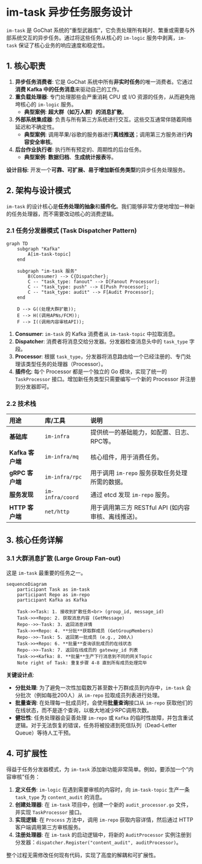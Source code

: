 # im-task 异步任务服务设计

`im-task` 是 GoChat 系统的“重型武器库”，它负责处理所有耗时、繁重或需要与外部系统交互的异步任务。通过将这些任务从核心的 `im-logic` 服务中剥离，`im-task` 保证了核心业务的响应速度和稳定性。

## 1. 核心职责

1.  **异步任务消费者**: 它是 GoChat 系统中所有**非实时任务**的唯一消费者。它通过**消费 Kafka 中的任务消息**来驱动自己的工作。
2.  **重负载处理器**: 专门处理那些会严重消耗 CPU 或 I/O 资源的任务，从而避免拖垮核心的 `im-logic` 服务。
    *   **典型案例**: **超大群（如万人群）的消息扩散**。
3.  **外部系统集成器**: 负责与所有第三方系统进行交互。这些交互通常伴随着网络延迟和不确定性。
    *   **典型案例**: 调用苹果/谷歌的服务器进行**离线推送**；调用第三方服务进行**内容安全审核**。
4.  **后台作业执行者**: 执行所有预定的、周期性的后台任务。
    *   **典型案例**: **数据归档**、**生成统计报表**等。

**设计目标**: 开发一个**可靠、可扩展、易于增加新任务类型**的异步任务处理服务。

## 2. 架构与设计模式

`im-task` 的设计核心是**任务处理的抽象**和**插件化**。我们能够非常方便地增加一种新的任务处理器，而不需要改动核心的消费逻辑。

### 2.1 任务分发器模式 (Task Dispatcher Pattern)

```mermaid
graph TD
    subgraph "Kafka"
        A[im-task-topic]
    end

    subgraph "im-task 服务"
        B(Consumer) --> C{Dispatcher};
        C -- "task_type: fanout" --> D[Fanout Processor];
        C -- "task_type: push" --> E[Push Processor];
        C -- "task_type: audit" --> F[Audit Processor];
    end

    D --> G((处理大群扩散));
    E --> H((调用APNs/FCM));
    F --> I((调用内容审核API));
```

1.  **Consumer**: `im-task` 的 Kafka 消费者从 `im-task-topic` 中拉取消息。
2.  **Dispatcher**: 消费者将消息交给分发器。分发器检查消息头中的 `task_type` 字段。
3.  **Processor**: 根据 `task_type`，分发器将消息路由给一个已经注册的、专门处理该类型任务的处理器（Processor）。
4.  **插件化**: 每个 Processor 都是一个独立的 Go 模块，实现了统一的 `TaskProcessor` 接口。增加新任务类型只需要编写一个新的 Processor 并注册到分发器即可。

### 2.2 技术栈

| 用途 | 库/工具 | 说明 |
| :--- | :--- | :--- |
| **基础库** | `im-infra` | 提供统一的基础能力，如配置、日志、RPC等。 |
| **Kafka 客户端** | `im-infra/mq` | 核心组件，用于消费任务。 |
| **gRPC 客户端** | `im-infra/rpc` | 用于调用 `im-repo` 服务获取任务处理所需的数据。 |
| **服务发现** | `im-infra/coord` | 通过 etcd 发现 `im-repo` 服务。 |
| **HTTP 客户端**| `net/http` | 用于调用第三方 RESTful API (如内容审核、离线推送)。 |

## 3. 核心任务详解

### 3.1 大群消息扩散 (Large Group Fan-out)

这是 `im-task` 最重要的任务之一。

```mermaid
sequenceDiagram
    participant Task as im-task
    participant Repo as im-repo
    participant Kafka as Kafka

    Task->>Task: 1. 接收到扩散任务<br> (group_id, message_id)
    Task->>+Repo: 2. 获取消息内容 (GetMessage)
    Repo-->>-Task: 3. 返回消息详情
    Task->>+Repo: 4. **分批**获取群成员 (GetGroupMembers)
    Repo-->>-Task: 5. 返回第一批成员 (e.g., 200人)
    Task->>+Repo: 6. **批量**查询该批成员的在线状态
    Repo-->>-Task: 7. 返回在线成员的 gateway_id 列表
    Task->>+Kafka: 8. **批量**生产下行消息到不同的网关Topic
    Note right of Task: 重复步骤 4-8 直到所有成员处理完毕
```

**关键设计点**:

-   **分批处理**: 为了避免一次性加载数万甚至数十万群成员到内存中，`im-task` 会分批次（例如每批200人）从 `im-repo` 拉取成员列表进行处理。
-   **批量查询**: 在处理每一批成员时，会使用**批量查询**接口从 `im-repo` 获取他们的在线状态，而不是逐个查询，以极大地减少RPC调用次数。
-   **健壮性**: 任务处理器会妥善处理 `im-repo` 或 `Kafka` 的临时性故障，并包含重试逻辑。对于无法恢复的错误，任务将被投递到死信队列（Dead-Letter Queue）等待人工干预。

## 4. 可扩展性

得益于任务分发器模式，为 `im-task` 添加新功能非常简单。例如，要添加一个“内容审核”任务：

1.  **定义任务**: `im-logic` 在遇到需要审核的内容时，向 `im-task-topic` 生产一条 `task_type` 为 `content_audit` 的消息。
2.  **创建处理器**: 在 `im-task` 项目中，创建一个新的 `audit_processor.go` 文件，并实现 `TaskProcessor` 接口。
3.  **实现逻辑**: 在 `Process` 方法中，调用 `im-repo` 获取内容详情，然后通过 HTTP 客户端调用第三方审核服务。
4.  **注册处理器**: 在 `im-task` 的启动逻辑中，将新的 `AuditProcessor` 实例注册到分发器：`dispatcher.Register("content_audit", auditProcessor)`。

整个过程无需修改任何现有代码，实现了高度的解耦和可扩展性。
